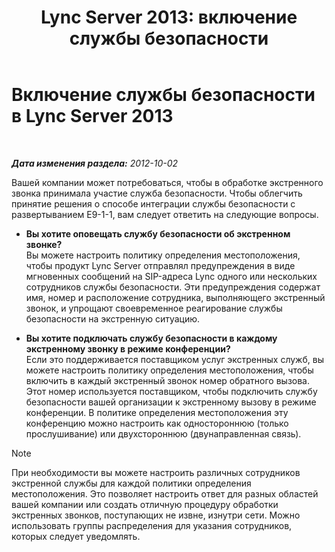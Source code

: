 ﻿---
title: 'Lync Server 2013: включение службы безопасности'
TOCTitle: Включение службы безопасности
ms:assetid: 4b1d9125-7488-419b-85dd-a8dd3ab5add3
ms:mtpsurl: https://technet.microsoft.com/ru-ru/library/Gg398299(v=OCS.15)
ms:contentKeyID: 49309685
ms.date: 05/19/2016
mtps_version: v=OCS.15
ms.translationtype: HT
---

# Включение службы безопасности в Lync Server 2013

 

_**Дата изменения раздела:** 2012-10-02_

Вашей компании может потребоваться, чтобы в обработке экстренного звонка принимала участие служба безопасности. Чтобы облегчить принятие решения о способе интеграции службы безопасности с развертыванием E9-1-1, вам следует ответить на следующие вопросы.

  - **Вы хотите оповещать службу безопасности об экстренном звонке?**  
    Вы можете настроить политику определения местоположения, чтобы продукт Lync Server отправлял предупреждения в виде мгновенных сообщений на SIP-адреса Lync одного или нескольких сотрудников службы безопасности. Эти предупреждения содержат имя, номер и расположение сотрудника, выполняющего экстренный звонок, и упрощают своевременное реагирование службы безопасности на экстренную ситуацию.

<!-- end list -->

  - **Вы хотите подключать службу безопасности в каждому экстренному звонку в режиме конференции?**  
    Если это поддерживается поставщиком услуг экстренных служб, вы можете настроить политику определения местоположения, чтобы включить в каждый экстренный звонок номер обратного вызова. Этот номер используется поставщиком, чтобы подключить службу безопасности вашей организации к экстренному вызову в режиме конференции. В политике определения местоположения эту конференцию можно настроить как одностороннюю (только прослушивание) или двухстороннюю (двунаправленная связь).

> [!note]  
> При необходимости вы можете настроить различных сотрудников экстренной службы для каждой политики определения местоположения. Это позволяет настроить ответ для разных областей вашей компании или создать отличную процедуру обработки экстренных звонков, поступающих не извне, изнутри сети. Можно использовать группы распределения для указания сотрудников, которых следует уведомлять.
